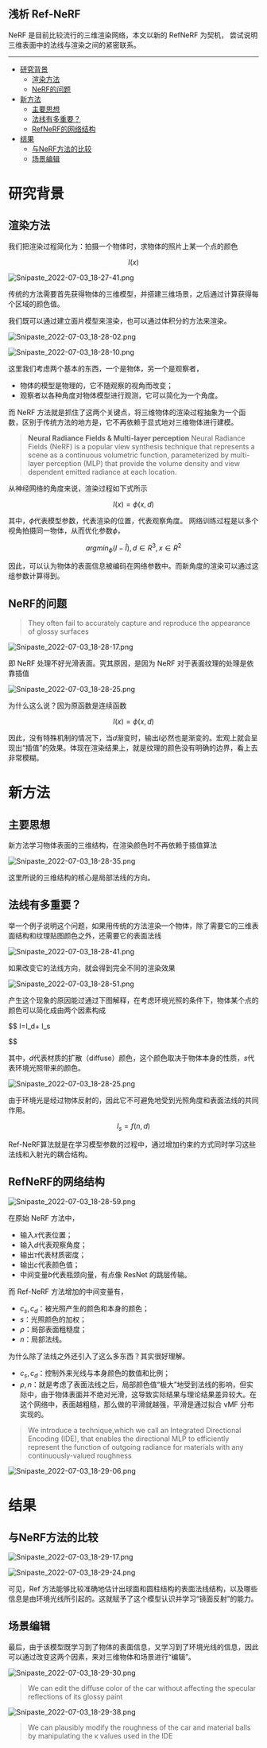 ## 浅析 Ref-NeRF

NeRF 是目前比较流行的三维渲染网络，本文以新的 RefNeRF 为契机，
尝试说明三维表面中的法线与渲染之间的紧密联系。

---

- [研究背景](#研究背景)
  - [渲染方法](#渲染方法)
  - [NeRF的问题](#nerf的问题)
- [新方法](#新方法)
  - [主要思想](#主要思想)
  - [法线有多重要？](#法线有多重要)
  - [​RefNeRF的网络结构](#refnerf的网络结构)
- [结果](#结果)
  - [与NeRF方法的比较](#与nerf方法的比较)
  - [场景编辑](#场景编辑)

# 研究背景

## 渲染方法

我们把渲染过程简化为：拍摄一个物体时，求物体的照片上某一个点的颜色

$$
I(x)
$$

![Snipaste_2022-07-03_18-27-41.png](%E6%B5%85%E6%9E%90%20Ref-NeRF%20a1c1ea1c41184d849448da1cb204690e/Snipaste_2022-07-03_18-27-41.png)

传统的方法需要首先获得物体的三维模型，并搭建三维场景，之后通过计算获得每个区域的颜色值。

我们既可以通过建立面片模型来渲染，也可以通过体积分的方法来渲染。

![Snipaste_2022-07-03_18-28-02.png](%E6%B5%85%E6%9E%90%20Ref-NeRF%20a1c1ea1c41184d849448da1cb204690e/Snipaste_2022-07-03_18-28-02.png)

![Snipaste_2022-07-03_18-28-10.png](%E6%B5%85%E6%9E%90%20Ref-NeRF%20a1c1ea1c41184d849448da1cb204690e/Snipaste_2022-07-03_18-28-10.png)

这里我们考虑两个基本的东西，一个是物体，另一个是观察者，

- 物体的模型是物理的，它不随观察的视角而改变；
- 观察者以各种角度对物体模型进行观测，它可以简化为一个角度。

而 NeRF 方法就是抓住了这两个关键点，将三维物体的渲染过程抽象为一个函数，区别于传统方法的地方是，它不再依赖于显式地对三维物体进行建模。

> **Neural Radiance Fields & Multi-layer perception**
Neural Radiance Fields (NeRF) is a popular view synthesis technique that represents a scene as a continuous volumetric function, parameterized by multi-layer perception (MLP) that provide the volume density and view dependent emitted radiance at each location.
>

从神经网络的角度来说，渲染过程如下式所示

$$
I(x) = \phi(x, d)
$$

其中，$\phi$代表模型参数，代表渲染的位置，代表观察角度。 网络训练过程是以多个视角拍摄同一物体，从而优化参数$\phi$，

$$
argmin_\phi(I-\hat{I}), d \in R^{3}, x \in R^2
$$

因此，可以认为物体的表面信息被编码在网络参数中。而新角度的渲染可以通过这组参数计算得到。

## NeRF的问题

> They often fail to accurately capture and reproduce the appearance of glossy surfaces
>

![Snipaste_2022-07-03_18-28-17.png](%E6%B5%85%E6%9E%90%20Ref-NeRF%20a1c1ea1c41184d849448da1cb204690e/Snipaste_2022-07-03_18-28-17.png)

即 NeRF 处理不好光滑表面。究其原因，是因为 NeRF 对于表面纹理的处理是依靠插值

![Snipaste_2022-07-03_18-28-25.png](%E6%B5%85%E6%9E%90%20Ref-NeRF%20a1c1ea1c41184d849448da1cb204690e/Snipaste_2022-07-03_18-28-25.png)

为什么这么说？因为原函数是连续函数

$$
I(x) = \phi(x, d)
$$

因此，没有特殊机制的情况下，当$d$渐变时，输出$I$必然也是渐变的。宏观上就会呈现出“插值”的效果。体现在渲染结果上，就是纹理的颜色没有明确的边界，看上去非常模糊。

# 新方法

## 主要思想

新方法学习物体表面的三维结构，在渲染颜色时不再依赖于插值算法

![Snipaste_2022-07-03_18-28-35.png](%E6%B5%85%E6%9E%90%20Ref-NeRF%20a1c1ea1c41184d849448da1cb204690e/Snipaste_2022-07-03_18-28-35.png)

这里所说的三维结构的核心是局部法线的方向。

## 法线有多重要？

举一个例子说明这个问题，如果用传统的方法渲染一个物体，除了需要它的三维表面结构和纹理贴图颜色之外，还需要它的表面法线

![Snipaste_2022-07-03_18-28-41.png](%E6%B5%85%E6%9E%90%20Ref-NeRF%20a1c1ea1c41184d849448da1cb204690e/Snipaste_2022-07-03_18-28-41.png)

如果改变它的法线方向，就会得到完全不同的渲染效果

![Snipaste_2022-07-03_18-28-51.png](%E6%B5%85%E6%9E%90%20Ref-NeRF%20a1c1ea1c41184d849448da1cb204690e/Snipaste_2022-07-03_18-28-51.png)

产生这个现象的原因能过通过下图解释，在考虑环境光照的条件下，物体某个点的颜色可以简化成由两个因素构成

$$
I=I_d+ I_s

$$

其中，$d$代表材质的扩散（diffuse）颜色，这个颜色取决于物体本身的性质，$s$代表环境光照带来的颜色。

![Snipaste_2022-07-03_18-28-25.png](%E6%B5%85%E6%9E%90%20Ref-NeRF%20a1c1ea1c41184d849448da1cb204690e/Snipaste_2022-07-03_18-28-25%201.png)

由于环境光是经过物体反射的，因此它不可避免地受到光照角度和表面法线的共同作用。

$$
I_s=f(n, d)
$$

Ref-NeRF算法就是在学习模型参数的过程中，通过增加约束的方式同时学习这些法线和入射光的耦合结构。

## ​RefNeRF的网络结构

![Snipaste_2022-07-03_18-28-59.png](%E6%B5%85%E6%9E%90%20Ref-NeRF%20a1c1ea1c41184d849448da1cb204690e/Snipaste_2022-07-03_18-28-59.png)

在原始 NeRF 方法中，

- 输入$x$代表位置；
- 输入$d$代表观察角度；
- 输出$\tau$代表材质密度；
- 输出$c$代表颜色值；
- 中间变量$b$代表瓶颈向量，有点像 ResNet 的跳层传输。

而 Ref-NeRF 方法增加的中间变量有，

- $c_s, c_d$：被光照产生的颜色和本身的颜色；
- $s$：光照颜色的加权；
- $\rho$：局部表面粗糙度；
- $n$：局部法线。

为什么除了法线之外还引入了这么多东西？其实很好理解。

- $c_s, c_d$：控制外来光线与本身颜色的数值和比例；
- $\rho, n$：就是考虑了表面法线之后，局部颜色值“极大”地受到法线的影响，但实际中，由于物体表面并不绝对光滑，这导致实际结果与理论结果差异较大。在这个网络中，表面越粗糙，那么做的平滑就越强，平滑是通过拟合 vMF 分布实现的。

> We introduce a technique,which we call an Integrated Directional Encoding (IDE), that enables the directional MLP to efficiently represent the function of outgoing radiance for materials with any continuously-valued roughness
>

![Snipaste_2022-07-03_18-29-06.png](%E6%B5%85%E6%9E%90%20Ref-NeRF%20a1c1ea1c41184d849448da1cb204690e/Snipaste_2022-07-03_18-29-06.png)

# 结果

## 与NeRF方法的比较

![Snipaste_2022-07-03_18-29-17.png](%E6%B5%85%E6%9E%90%20Ref-NeRF%20a1c1ea1c41184d849448da1cb204690e/Snipaste_2022-07-03_18-29-17.png)

![Snipaste_2022-07-03_18-29-24.png](%E6%B5%85%E6%9E%90%20Ref-NeRF%20a1c1ea1c41184d849448da1cb204690e/Snipaste_2022-07-03_18-29-24.png)

可见，Ref 方法能够比较准确地估计出球面和圆柱结构的表面法线结构，以及哪些信息是由环境光线所引起的。这就赋予了这个模型认识并学习“镜面反射”的能力。

## 场景编辑

最后，由于该模型既学习到了物体的表面信息，又学习到了环境光线的信息，因此可以通过改变这两个因素，来对三维物体和场景进行“编辑”。

![Snipaste_2022-07-03_18-29-30.png](%E6%B5%85%E6%9E%90%20Ref-NeRF%20a1c1ea1c41184d849448da1cb204690e/Snipaste_2022-07-03_18-29-30.png)

> We can edit the diffuse color of the car without affecting the specular reflections of its glossy paint
>

![Snipaste_2022-07-03_18-29-38.png](%E6%B5%85%E6%9E%90%20Ref-NeRF%20a1c1ea1c41184d849448da1cb204690e/Snipaste_2022-07-03_18-29-38.png)

> We can plausibly modify the roughness of the car and material balls by manipulating the κ values used in the IDE
>